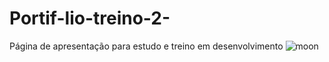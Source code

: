 # Portif-lio-treino-2-
Página de apresentação para estudo e treino em desenvolvimento 
![moon](https://user-images.githubusercontent.com/95751660/214590549-2b310b77-4ac8-4641-958e-c2d411e141fe.png)
